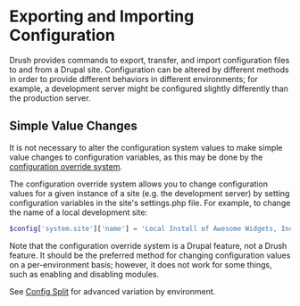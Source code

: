 # Exporting and Importing Configuration

Drush provides commands to export, transfer, and import configuration files
to and from a Drupal site.  Configuration can be altered by different
methods in order to provide different behaviors in different environments;
for example, a development server might be configured slightly differently
than the production server.

## Simple Value Changes

It is not necessary to alter the configuration system values to 
make simple value changes to configuration variables, as this may be
done by the [configuration override system](https://www.drupal.org/node/1928898).

The configuration override system allows you to change configuration
values for a given instance of a site (e.g. the development server) by
setting configuration variables in the site's settings.php file.
For example, to change the name of a local development site:
```php
$config['system.site']['name'] = 'Local Install of Awesome Widgets, Inc.';
```
Note that the configuration override system is a Drupal feature, not
a Drush feature. It should be the preferred method for changing
configuration values on a per-environment basis; however, it does not
work for some things, such as enabling and disabling modules.

See [Config Split](https://www.drupal.org/project/config_split) for advanced 
variation by environment.
